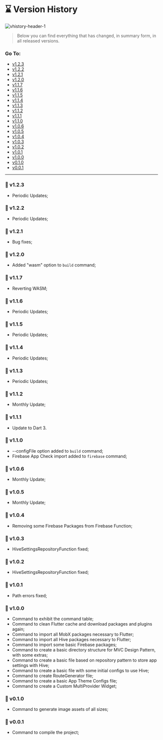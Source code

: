 # ⌛ Version History

![vhistory-header-1](https://user-images.githubusercontent.com/92796645/183507327-98274d99-889a-4e5b-aeda-7b0dbf0f5e65.jpg)

> Below you can find everything that has changed, in summary form, in all released versions.

### Go To:

- [v1.2.3](#-v123)
- [v1.2.2](#-v122)
- [v1.2.1](#-v121)
- [v1.2.0](#-v120)
- [v1.1.7](#-v117)
- [v1.1.6](#-v116)
- [v1.1.5](#-v115)
- [v1.1.4](#-v114)
- [v1.1.3](#-v113)
- [v1.1.2](#-v112)
- [v1.1.1](#-v111)
- [v1.1.0](#-v110)
- [v1.0.6](#-v106)
- [v1.0.5](#-v105)
- [v1.0.4](#-v104)
- [v1.0.3](#-v103)
- [v1.0.2](#-v102)
- [v1.0.1](#-v101)
- [v1.0.0](#-v100)
- [v0.1.0](#-v010)
- [v0.0.1](#-v001)

---

### 🚀 v1.2.3

- Periodic Updates;

### 🚀 v1.2.2

- Periodic Updates;

### 🚀 v1.2.1

- Bug fixes;

### 🚀 v1.2.0

- Added "wasm" option to `build` command;

### 🚀 v1.1.7

- Reverting WASM;

### 🚀 v1.1.6

- Periodic Updates;

### 🚀 v1.1.5

- Periodic Updates;

### 🚀 v1.1.4

- Periodic Updates;

### 🚀 v1.1.3

- Periodic Updates;

### 🚀 v1.1.2

- Monthly Update;

### 🚀 v1.1.1

- Update to Dart 3.

### 🚀 v1.1.0

- --configFile option added to `build` command;
- Firebase App Check import added to `firebase` command;

### 🚀 v1.0.6

- Monthly Update;

### 🚀 v1.0.5

- Monthly Update;

### 🚀 v1.0.4

- Removing some Firebase Packages from Firebase Function;

### 🚀 v1.0.3

- HiveSettingsRepositoryFunction fixed;

### 🚀 v1.0.2

- HiveSettingsRepositoryFunction fixed;

### 🚀 v1.0.1

- Path errors fixed;

### 🚀 v1.0.0

- Command to exhibit the command table;
- Command to clean Flutter cache and download packages and plugins again;
- Command to import all MobX packages necessary to Flutter;
- Command to import all Hive packages necessary to Flutter;
- Command to import some basic Firebase packages;
- Command to create a basic directory structure for MVC Design Pattern, with some extras;
- Command to create a basic file based on repository pattern to store app settings with Hive;
- Command to create a basic file with some initial configs to use Hive;
- Command to create RouteGenerator file;
- Command to create a basic App Theme Configs file;
- Command to create a Custom MultiProvider Widget;

### 🚀 v0.1.0

- Command to generate image assets of all sizes;

### 🚀 v0.0.1

- Command to compile the project;
